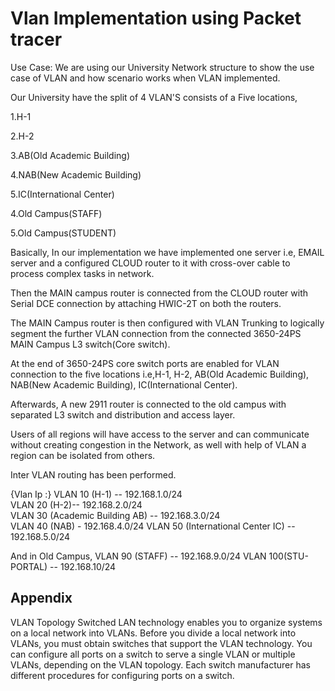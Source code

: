 # Vlan Implementation using Packet tracer

Use Case: 
We are using our University Network structure to show the use case of VLAN and how scenario works when VLAN implemented.

 Our University have the split of 4 VLAN'S consists of a Five locations,

1.H-1

2.H-2

3.AB(Old Academic Building)

4.NAB(New Academic Building)

5.IC(International Center)

4.Old Campus(STAFF)

5.Old Campus(STUDENT)

Basically, In our implementation we have implemented one server i.e, EMAIL server and a configured CLOUD router to it with cross-over cable to process complex tasks in network. 

Then the MAIN campus router is connected from the CLOUD router with Serial DCE connection by attaching HWIC-2T on both the routers. 

The MAIN Campus router is then configured with VLAN Trunking to logically segment the further VLAN connection from the connected 3650-24PS MAIN Campus L3 switch(Core switch).

At the end of 3650-24PS core switch ports are enabled for VLAN connection to the five locations i.e,H-1, H-2, AB(Old Academic Building), NAB(New Academic Building), IC(International Center).

Afterwards, A new 2911 router is connected to the old campus with separated L3 switch and distribution and access layer. 

Users of all regions will have access to the server and can communicate without creating congestion in the Network, as well with help of VLAN a region can be isolated from others.

Inter VLAN routing has been performed. 


{Vlan Ip :}
VLAN 10 (H-1) -- 192.168.1.0/24                          
VLAN 20 (H-2)-- 192.168.2.0/24  
VLAN 30 (Academic Building AB) -- 192.168.3.0/24                                     
VLAN 40 (NAB) - 192.168.4.0/24
VLAN 50 (International Center IC) -- 192.168.5.0/24

 And in Old Campus,
 VLAN 90 (STAFF) -- 192.168.9.0/24
 VLAN 100(STU-PORTAL) -- 192.168.10/24


## Appendix

VLAN Topology
Switched LAN technology enables you to organize systems on a local network into VLANs. Before you divide a local network into VLANs, you must obtain switches that support the VLAN technology. You can configure all ports on a switch to serve a single VLAN or multiple VLANs, depending on the VLAN topology. Each switch manufacturer has different procedures for configuring ports on a switch.
